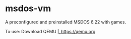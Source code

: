 # msdos-vm
A preconfigured and preinstalled MSDOS 6.22 with games.

To use:
Download QEMU
|_https://qemu.org
